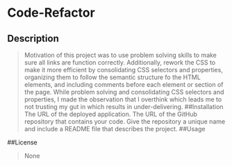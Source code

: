 # Code-Refactor
## Description
> Motivation of this project was to use problem solving skills to make sure all links are function correctly. 
> Additionally, rework the CSS to make it more efficient by consolidating CSS selectors and properties, organizing them to follow the semantic structure fo the HTML elements, and including comments before each element or section of the page.
> While problem solving and consolidating CSS selectors and properties, I made the observation that I overthink which leads me to not trusting my gut in which results in under-delivering. 
##Installation
>The URL of the deployed application.
>The URL of the GitHub repository that contains your code. Give the repository a unique name and include a README file that describes the project.
##Usage
>
##License
>None
